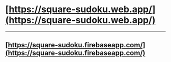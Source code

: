 # [https://square-sudoku.web.app/](https://square-sudoku.web.app/)

-------------------------------------------------------------------

## [https://square-sudoku.firebaseapp.com/](https://square-sudoku.firebaseapp.com/)
